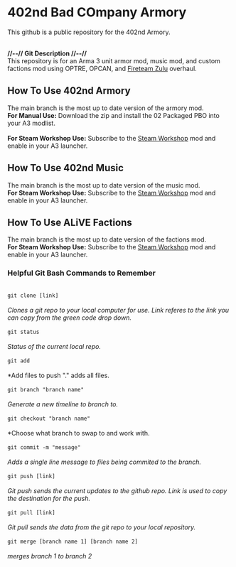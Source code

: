 # 402nd Bad COmpany Armory
This github is a public repository for the 402nd Armory.

<br /> **//--// Git Description //--//** <br />
This repository is for an Arma 3 unit armor mod, music mod, and custom factions mod using OPTRE, OPCAN, and [Fireteam Zulu](https://github.com/vespade/Zulu) overhaul.

## How To Use 402nd Armory
The main branch is the most up to date version of the armory mod.
<br /> **For Manual Use:** Download the zip and install the 02 Packaged PBO into your A3 modlist. <br />
<br /> **For Steam Workshop Use:** Subscribe to the [Steam Workshop](https://steamcommunity.com/sharedfiles/filedetails/?id=2378333056) mod and enable in your A3 launcher. <br />

## How To Use 402nd Music
The main branch is the most up to date version of the music mod.
<br /> **For Steam Workshop Use:** Subscribe to the [Steam Workshop](https://steamcommunity.com/sharedfiles/filedetails/?id=2632313882) mod and enable in your A3 launcher. <br />

## How To Use ALiVE Factions
The main branch is the most up to date version of the factions mod.
<br /> **For Steam Workshop Use:** Subscribe to the [Steam Workshop](https://steamcommunity.com/sharedfiles/filedetails/?id=2535351854) mod and enable in your A3 launcher. <br />

### Helpful Git Bash Commands to Remember
<br /> ``` git clone [link] ``` <br />
	<br /> *Clones a git repo to your local computer for use. Link referes to the link you can copy from the green code drop down.*<br />
<br /> ``` git status ``` <br />
	<br /> *Status of the current local repo.*<br />
<br /> ``` git add ``` <br />
	<br /> *Add files to push "." adds all files.<br />
<br /> ``` git branch "branch name" ``` <br />
	<br /> *Generate a new timeline to branch to.*<br />
<br /> ``` git checkout "branch name" ``` <br />
	<br /> *Choose what branch to swap to and work with.<br />
<br /> ``` git commit -m "message" ``` <br />
	<br /> *Adds a single line message to files being commited to the branch.* <br />
<br /> ``` git push [link] ```<br />
	<br /> *Git push sends the current updates to the github repo. Link is used to copy the destination for the push.* <br />
<br /> ``` git pull [link] ``` <br />
	<br /> *Git pull sends the data from the git repo to your local repository.* <br />
    <br /> ``` git merge [branch name 1] [branch name 2] ``` <br />
	<br /> *merges branch 1 to branch 2* <br />
